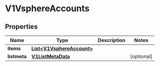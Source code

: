 # V1VsphereAccounts

## Properties
Name | Type | Description | Notes
------------ | ------------- | ------------- | -------------
**items** | [**List&lt;V1VsphereAccount&gt;**](V1VsphereAccount.md) |  | 
**listmeta** | [**V1ListMetaData**](V1ListMetaData.md) |  |  [optional]
